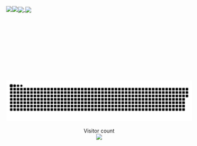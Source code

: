 <a href="#">
  <img height=200 align="center" src="https://my-stats-43gk.vercel.app/api?username=MedomTech&show_icons=true&theme=radical&hide=contribs,issues&show=discussions_answered&rank_icon=github&include_all_commits=true&card_width=150" />
</a>
<a href="#">
  <img height=200 align="center" src="https://my-stats-43gk.vercel.app/api/top-langs/?username=MedomTech&hide=html,scss,css&langs_count=8&layout=compact&theme=radical&card_width=150" />
</a>

<img align="left" height=202 src="https://github-readme-streak-stats.herokuapp.com/?user=MedomTech&theme=radical"/>
<img align="left" height=97 src="https://github-profile-trophy.vercel.app/?username=MedomTech&theme=radical&no-frame=true&title=Stars,Followers,Commits&column=-1"/>



<a href=#><img src="contributions.svg"></a>

<p align="center">
  Visitor count<br>
  <img src="https://profile-counter.glitch.me/_MedomTech/count.svg" />
</p>
